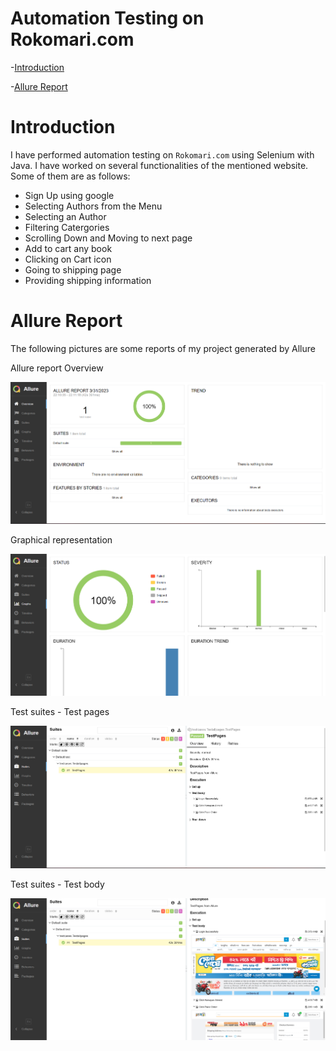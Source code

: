 
# Automation Testing on Rokomari.com

-[Introduction](#introduction)

-[Allure Report](#allure-report) 

 

# Introduction
I have performed automation testing on `Rokomari.com` using Selenium with Java. I have worked on several functionalities of the mentioned website. Some of them are as follows:
- Sign Up using google
- Selecting Authors from the Menu
- Selecting an Author
- Filtering Catergories
- Scrolling Down and Moving to next page
- Add to cart any book
- Clicking on Cart icon
- Going to shipping page
- Providing shipping information

# Allure Report
The following pictures are some reports of my project generated by Allure

Allure report Overview
<p align="center">
  <img src="https://github.com/tasnintania/Testing_Automation-_Rokomari/blob/main/Report_image/338496865_2158065391053574_8383592734695570734_n.png" />
</p>


Graphical representation
<p align="center">
  <img src="https://github.com/tasnintania/Testing_Automation-_Rokomari/blob/main/Report_image/338592215_244121161369981_2380175436856315860_n.png" />
</p>

Test suites - Test pages
<p align="center">
  <img src="https://github.com/tasnintania/Testing_Automation-_Rokomari/blob/main/Report_image/338719084_897486118034873_233405248061576100_n.png" />
</p>

Test suites - Test body
<p align="center">
  <img src="https://github.com/tasnintania/Testing_Automation-_Rokomari/blob/main/Report_image/338629177_219620477417136_4107610739308126801_n.png" />
</p>


